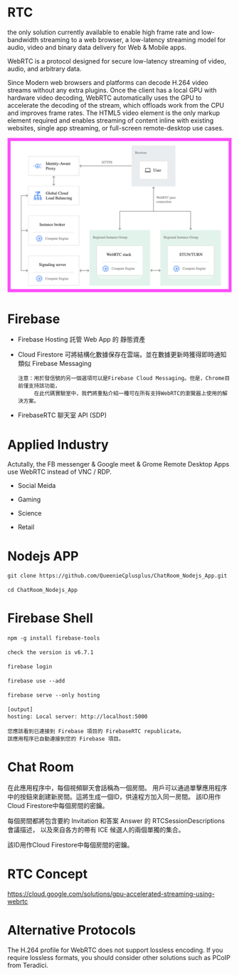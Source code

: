 # RTC

the only solution currently available to enable high frame rate and low-bandwidth streaming to a web browser, a low-latency streaming model for audio, video and binary data delivery for Web & Mobile apps.

WebRTC is a protocol designed for secure low-latency streaming of video, audio, and arbitrary data. 

Since Modern web browsers and platforms can decode H.264 video streams without any extra plugins. Once the client has a local GPU with hardware video decoding, WebRTC automatically uses the GPU to accelerate the decoding of the stream, which offloads work from the CPU and improves frame rates. The HTML5 video element is the only markup element required and enables streaming of content inline with existing websites, single app streaming, or full-screen remote-desktop use cases.

![](https://raw.githubusercontent.com/QueenieCplusplus/RTC/main/RTC_Architecture.png)

# Firebase 

   * Firebase Hosting 託管 Web App 的 靜態資產
   
   * Cloud Firestore 可將結構化數據保存在雲端，並在數據更新時獲得即時通知 類似 Firebase Messaging
   
         注意：用於發信號的另一個選項可以是Firebase Cloud Messaging。但是，Chrome目前僅支持該功能，
              在此代碼實驗室中，我們將重點介紹一種可在所有支持WebRTC的瀏覽器上使用的解決方案。
   
   * FirebaseRTC 聊天室 API (SDP)
   
# Applied Industry

Actutally, the FB messenger & Google meet & Grome Remote Desktop Apps use WebRTC instead of VNC / RDP.

* Social Meida

* Gaming

* Science

* Retail

# Nodejs APP

    git clone https://github.com/QueenieCplusplus/ChatRoom_Nodejs_App.git
    
    cd ChatRoom_Nodejs_App
    
# Firebase Shell

    npm -g install firebase-tools
    
    check the version is v6.7.1
    
    firebase login
    
    firebase use --add
    
    firebase serve --only hosting
    
    [output]
    hosting: Local server: http://localhost:5000
    
    您應該看到已連接到 Firebase 項目的 FirebaseRTC republicate。
    該應用程序已自動連接到您的 Firebase 項目。

# Chat Room

在此應用程序中，每個視頻聊天會話稱為一個房間。
用戶可以通過單擊應用程序中的按鈕來創建新房間。這將生成一個ID，供遠程方加入同一房間。
該ID用作Cloud Firestore中每個房間的密鑰。

每個房間都將包含要約 Invitation 和答案 Answer 的 RTCSessionDescriptions 會議描述，
以及來自各方的帶有 ICE 候選人的兩個單獨的集合。

該ID用作Cloud Firestore中每個房間的密鑰。

# RTC Concept

 https://cloud.google.com/solutions/gpu-accelerated-streaming-using-webrtc

# Alternative Protocols

The H.264 profile for WebRTC does not support lossless encoding. If you require lossless formats, you should consider other solutions such as PCoIP from Teradici.
